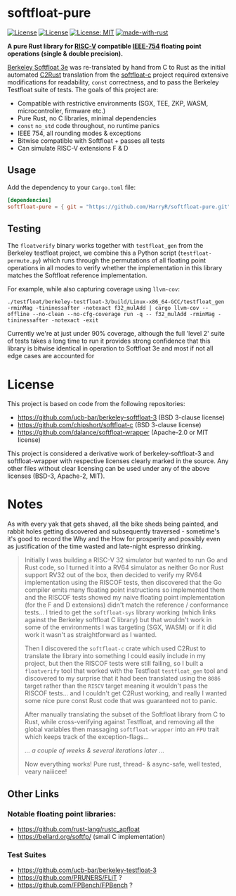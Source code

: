 # softfloat-pure

[![License](https://img.shields.io/badge/License-Apache_2.0-blue.svg)](https://opensource.org/licenses/Apache-2.0)
[![License](https://img.shields.io/badge/License-BSD_3--Clause-blue.svg)](https://opensource.org/licenses/BSD-3-Clause)
[![License: MIT](https://img.shields.io/badge/License-MIT-blue.svg)](https://opensource.org/licenses/MIT)
[![made-with-rust](https://img.shields.io/badge/Made%20with-Rust-red.svg)](https://www.rust-lang.org/)

**A pure Rust library for [RISC-V] compatible [IEEE-754] floating point operations (single & double precision).**

[Berkeley Softfloat 3e] was re-translated by hand from C to Rust as the initial automated [C2Rust] translation from the [softfloat-c] project required extensive modifications for readability, `const` correctness, and to pass the Berkeley Testfloat suite of tests. The goals of this project are:

 * Compatible with restrictive environments (SGX, TEE, ZKP, WASM, microcontroller, firmware etc.)
 * Pure Rust, no C libraries, minimal dependencies
 * `const` `no_std` code throughout, no runtime panics
 * IEEE 754, all rounding modes & exceptions
 * Bitwise compatible with Softfloat + passes all tests
 * Can simulate RISC-V extensions F & D

[RISC-V]: https://five-embeddev.com/riscv-user-isa-manual/Priv-v1.12/f.html
[IEEE-754]: https://en.wikipedia.org/wiki/IEEE_754
[C2Rust]: https://github.com/immunant/c2rust
[softfloat-c]: https://github.com/chipshort/softfloat-c
[Berkeley Softfloat 3e]: https://github.com/ucb-bar/berkeley-softfloat-3

## Usage

Add the dependency to your `Cargo.toml` file:

```toml
[dependencies]
softfloat-pure = { git = "https://github.com/HarryR/softfloat-pure.git" }
```

## Testing

The `floatverify` binary works together with  `testfloat_gen` from the Berkeley testfloat project, we combine this a Python script (`testfloat-permute.py`) which runs through the permutations of all floating point operations in all modes to verify whether the implementation in this library matches the Softfloat reference implementation.

For example, while also capturing coverage using `llvm-cov`:

    ./testfloat/berkeley-testfloat-3/build/Linux-x86_64-GCC/testfloat_gen -rminMag -tininessafter -notexact f32_mulAdd | cargo llvm-cov --offline --no-clean --no-cfg-coverage run -q -- f32_mulAdd -rminMag -tininessafter -notexact -exit

Currently we're at just under 90% coverage, although the full 'level 2' suite of tests takes a long time to run it provides strong confidence that this library is bitwise identical in operation to Softfloat 3e and most if not all edge cases are accounted for

# License

This project is based on code from the following repositories:

 * https://github.com/ucb-bar/berkeley-softfloat-3 (BSD 3-clause license)
 * https://github.com/chipshort/softfloat-c (BSD 3-clause license)
 * https://github.com/dalance/softfloat-wrapper (Apache-2.0 or MIT license)

This project is considered a derivative work of berkeley-softfloat-3 and softfloat-wrapper with respective licenses clearly marked in the source. Any other files without clear licensing can be used under any of the above licenses (BSD-3, Apache-2, MIT).

# Notes

As with every yak that gets shaved, all the bike sheds being painted, and rabbit holes getting discovered and subsequently traversed - sometime's it's good to record the Why and the How for prosperity and possibly even as justification of the time wasted and late-night espresso drinking.

> Initially I was building a RISC-V 32 simulator but wanted to run Go and Rust code, so I turned it into a RV64 simulator as neither Go nor Rust support RV32 out of the box, then decided to verify my RV64 implementation using the RISCOF tests, then discovered that the Go compiler emits many floating point instructions so implemented them and the RISCOF tests showed my naive floating point implementation (for the F and D extensions) didn't match the reference / conformance tests... I tried to get the `softfloat-sys` library working (which links against the Berkeley softfloat C library) but that wouldn't work in some of the environments I was targeting (SGX, WASM) or if it did work it wasn't as straightforward as I wanted.
>
> Then I discovered the `softfloat-c` crate which used C2Rust to translate the library into something I could easily include in my project, but then the RISCOF tests were still failing, so I built a `floatverify` tool that worked with the Testfloat `testfloat_gen` tool and discovered to my surprise that it had been translated using the `8086` target rather than the `RISCV` target meaning it wouldn't pass the RISCOF tests... and I couldn't get C2Rust working, and really I wanted some nice pure const Rust code that was guaranteed not to panic.
>
> After manually translating the subset of the Softfloat library from C to Rust, while cross-verifying against Testfloat, and removing all the global variables then massaging `softfloat-wrapper` into an `FPU` trait which keeps track of the exception-flags...
>
> *... a couple of weeks & several iterations later ...*
>
> Now everything works! Pure rust, thread- & async-safe, well tested, veary naiiicee!

## Other Links

### Notable floating point libraries:

 * https://github.com/rust-lang/rustc_apfloat
 * https://bellard.org/softfp/ (small C implementation)

### Test Suites

 * https://github.com/ucb-bar/berkeley-testfloat-3
 * https://github.com/PRUNERS/FLiT ?
 * https://github.com/FPBench/FPBench ?
